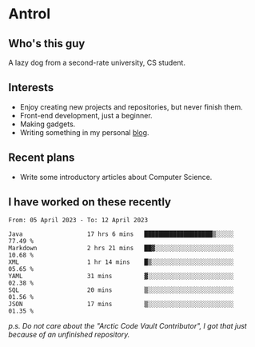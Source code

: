 # Antrol

## Who's this guy

A lazy dog from a second-rate university, CS student.

## Interests

* Enjoy creating new projects and repositories, but never finish them.
* Front-end development, just a beginner.
* Making gadgets.
* Writing something in my personal [blog](https://blog.antrol.xyz/).

## Recent plans

* Write some introductory articles about Computer Science.

<!--
* Try to develop a website for [Anime4KCPP](https://github.com/TianZerL/Anime4KCPP).
* Develop a Markdown renderer which user can customize its css, of course it is GUI-based.~~(If I could finish  it before getting bored)~~
* Work with my [teammates](https://github.com/SWJTU-Lazy-Dogs).
* Find something interests me, as a hobby after finishing my ~~boring~~ homework.
-->

## I have worked on these recently

<!--START_SECTION:waka-->

```text
From: 05 April 2023 - To: 12 April 2023

Java                  17 hrs 6 mins   ███████████████████▒░░░░░   77.49 %
Markdown              2 hrs 21 mins   ██▓░░░░░░░░░░░░░░░░░░░░░░   10.68 %
XML                   1 hr 14 mins    █▒░░░░░░░░░░░░░░░░░░░░░░░   05.65 %
YAML                  31 mins         ▓░░░░░░░░░░░░░░░░░░░░░░░░   02.38 %
SQL                   20 mins         ▒░░░░░░░░░░░░░░░░░░░░░░░░   01.56 %
JSON                  17 mins         ▒░░░░░░░░░░░░░░░░░░░░░░░░   01.35 %
```

<!--END_SECTION:waka-->

*p.s.  Do not care about the "Arctic Code Vault Contributor", I got that just because of an unfinished repository.*

<!--
**qzmlgfj/qzmlgfj** is a ✨ _special_ ✨ repository because its `README.md` (this file) appears on your GitHub profile.

Here are some ideas to get you started:

- 🔭 I’m currently working on ...
- 🌱 I’m currently learning ...
- 👯 I’m looking to collaborate on ...
- 🤔 I’m looking for help with ...
- 💬 Ask me about ...
- 📫 How to reach me: ...
- 😄 Pronouns: ...
- ⚡ Fun fact: ...
-->
